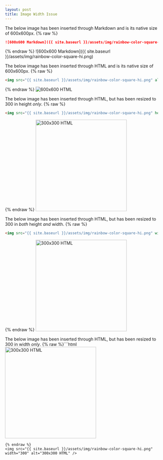 ```yaml
---
layout: post
title: Image Width Issue
---
```

The below image has been inserted through Markdown and is its native size of 600x600px.
{% raw %}
```markdown
![600x600 Markdown]({{ site.baseurl }}/assets/img/rainbow-color-square-hi.png)
```
{% endraw %}
![600x600 Markdown]({{ site.baseurl }}/assets/img/rainbow-color-square-hi.png)


The below image has been inserted through HTML and is its native size of 600x600px.
{% raw %}
```html
<img src="{{ site.baseurl }}/assets/img/rainbow-color-square-hi.png" alt="600x600 HTML" />
```
{% endraw %}
<img src="{{ site.baseurl }}/assets/img/rainbow-color-square-hi.png" alt="600x600 HTML" />


The below image has been inserted through HTML, but has been resized to 300 in height *only*.
{% raw %}
```html
<img src="{{ site.baseurl }}/assets/img/rainbow-color-square-hi.png" height="300" alt="300x300 HTML" />
```
{% endraw %}
<img src="{{ site.baseurl }}/assets/img/rainbow-color-square-hi.png" height="300" alt="300x300 HTML" />


The below image has been inserted through HTML, but has been resized to 300 in *both* height *and* width.
{% raw %}
```html
<img src="{{ site.baseurl }}/assets/img/rainbow-color-square-hi.png" width="300" height="300" alt="300x300 HTML" />
```
{% endraw %}
<img src="{{ site.baseurl }}/assets/img/rainbow-color-square-hi.png" width="300" height="300" alt="300x300 HTML" />


The below image has been inserted through HTML, but has been resized to 300 in width *only*.
{% raw %}```html
<img src="{{ site.baseurl }}/assets/img/rainbow-color-square-hi.png" width="300" alt="300x300 HTML" />
```
{% endraw %}
<img src="{{ site.baseurl }}/assets/img/rainbow-color-square-hi.png" width="300" alt="300x300 HTML" />